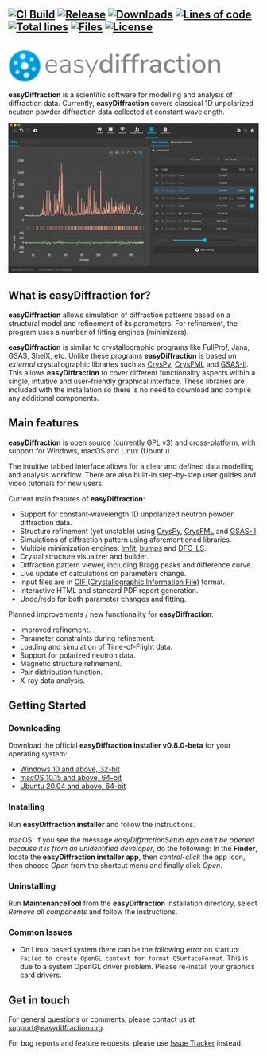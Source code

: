 ## [![CI Build][20]][21] [![Release][30]][31] [![Downloads][70]][71] [![Lines of code][82]][80] [![Total lines][81]][80] [![Files][83]][80] [![License][50]][51]

<img height="80"><img src="./resources/images/ed_logo.svg" height="65">

**easyDiffraction** is a scientific software for modelling and analysis of diffraction data. Currently, **easyDiffraction** covers classical 1D unpolarized neutron powder diffraction data collected at constant wavelength.

![easyDiffraction Screenshot](./resources/images/ed_analysis_dark.png) 

## What is easyDiffraction for?

**easyDiffraction** allows simulation of diffraction patterns based on a structural model and refinement of its parameters. For refinement, the program uses a number of fitting engines (minimizers).

**easyDiffraction** is similar to crystallographic programs like FullProf, Jana, GSAS, ShelX, etc. Unlike these programs **easyDiffraction** is based on _external_ crystallographic libraries such as [CrysPy](https://github.com/ikibalin/cryspy), [CrysFML](https://code.ill.fr/scientific-software/crysfml) and [GSAS-II](https://subversion.xray.aps.anl.gov/trac/pyGSAS). This allows **easyDiffraction** to cover different functionality aspects within a single, intuitive and user-friendly graphical interface. These libraries are included with the installation so there is no need to download and compile any additional components.

## Main features

**easyDiffraction** is open source (currently [GPL v3](LICENSE.md)) and cross-platform, with support for Windows, macOS and Linux (Ubuntu).

The intuitive tabbed interface allows for a clear and defined data modelling and analysis workflow. There are also built-in step-by-step user guides and video tutorials for new users.

Current main features of **easyDiffraction**:

- Support for constant-wavelength 1D unpolarized neutron powder diffraction data.
- Structure refinement (yet unstable) using [CrysPy](https://github.com/ikibalin/cryspy), [CrysFML](https://code.ill.fr/scientific-software/crysfml) and [GSAS-II](https://subversion.xray.aps.anl.gov/trac/pyGSAS).
- Simulations of diffraction pattern using aforementioned libraries.
- Multiple minimization engines: [lmfit](https://lmfit.github.io/lmfit-py), [bumps](https://github.com/bumps/bumps) and [DFO-LS](https://github.com/numericalalgorithmsgroup/dfols).
- Crystal structure visualizer and builder.
- Diffraction pattern viewer, including Bragg peaks and difference curve.
- Live update of calculations on parameters change.
- Input files are in [CIF (Crystallographic Information File)](https://www.iucr.org/resources/cif) format.
- Interactive HTML and standard PDF report generation.
- Undo/redo for both parameter changes and fitting.

Planned improvements / new functionality for **easyDiffraction**:

- Improved refinement.
- Parameter constraints during refinement.
- Loading and simulation of Time-of-Flight data.
- Support for polarized neutron data.
- Magnetic structure refinement.
- Pair distribution function.
- X-ray data analysis.

## Getting Started

### Downloading

Download the official **easyDiffraction installer v0.8.0-beta** for your operating system:

- [Windows 10 and above, 32-bit](https://github.com/easyScience/easyDiffractionApp/releases/download/v0.8.0-beta.1/easyDiffraction_Windows_x86-32_v0.8.0-beta.1.zip)
- [macOS 10.15 and above, 64-bit](https://github.com/easyScience/easyDiffractionApp/releases/download/v0.8.0-beta.1/easyDiffraction_macOS_x86-64_v0.8.0-beta.1.zip)
- [Ubuntu 20.04 and above, 64-bit](https://github.com/easyScience/easyDiffractionApp/releases/download/v0.8.0-beta.1/easyDiffraction_Linux_x86-64_v0.8.0-beta.1.zip)

### Installing

Run **easyDiffraction installer** and follow the instructions.

macOS: If you see the message _easyDiffractionSetup.app can't be opened because it is from an unidentified developer_, do the following:
In the **Finder**, locate the **easyDiffraction installer app**, then _control-click_ the app icon, then choose _Open_ from the shortcut menu and finally click _Open_.

### Uninstalling

Run **MaintenanceTool** from the **easyDiffraction** installation directory, select _Remove all components_ and follow the instructions.

### Common Issues

- On Linux based system there can be the following error on startup: `Failed to create OpenGL context for format QSurfaceFormat`. This is due to a system OpenGL driver problem. Please re-install your graphics card drivers.

## Get in touch

For general questions or comments, please contact us at [support@easydiffraction.org](mailto:support@easydiffraction.org).

For bug reports and feature requests, please use [Issue Tracker](https://github.com/easyScience/easyDiffractionApp/issues) instead.

<!---URLs--->
<!---https://naereen.github.io/badges/--->

<!---CI Build Status--->

[20]: https://img.shields.io/github/workflow/status/easyScience/easyDiffractionApp/build%20macOS,%20Linux,%20Windows/master
[21]: https://github.com/easyScience/easyDiffractionApp/actions?query=workflow%3A%22build+macOS%2C+Linux%2C+Windows%22

<!---Release--->

[30]: https://img.shields.io/github/release/easyScience/easyDiffractionApp.svg?include_prereleases
[31]: https://github.com/easyScience/easyDiffractionApp/releases

<!---License--->

[50]: https://img.shields.io/github/license/easyScience/easyDiffractionApp.svg
[51]: https://github.com/easyScience/easyDiffractionApp/blob/master/LICENSE.md

<!---LicenseScan--->

[60]: https://app.fossa.com/api/projects/git%2Bgithub.com%2FeasyScience%2FeasyDiffractionApp.svg?type=shield
[61]: https://app.fossa.com/projects/git%2Bgithub.com%2FeasyScience%2FeasyDiffractionApp?ref=badge_shield

<!---Downloads--->

[70]: https://img.shields.io/github/downloads/easyScience/easyDiffractionApp/total.svg
[71]: https://github.com/easyScience/easyDiffractionApp/releases

<!---Code statistics--->

[80]: https://github.com/easyScience/easyDiffractionApp
[81]: https://tokei.rs/b1/github/easyScience/easyDiffractionApp
[82]: https://tokei.rs/b1/github/easyScience/easyDiffractionApp?category=code
[83]: https://tokei.rs/b1/github/easyScience/easyDiffractionApp?category=files

<!---W3C validation--->

[90]: https://img.shields.io/w3c-validation/default?targetUrl=https://easyscience.github.io/easyDiffractionApp
[91]: https://easyscience.github.io/easyDiffractionApp
